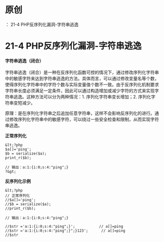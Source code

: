 # 原创
：  21-4 PHP反序列化漏洞-字符串逃逸

# 21-4 PHP反序列化漏洞-字符串逃逸

#### 字符串逃逸（闭合）

字符串逃逸（闭合）是一种在反序列化函数可控的情况下，通过修改序列化字符串中的敏感字符来达到字符串逃逸的方法。具体而言，可以通过修改变量名等个数，使得序列化字符串中的字符个数与实际变量值个数不一致。由于反序列化机制要求字符串长度必须满足一定条件，因此可以通过构造增加或减少字符的方式来实现字符串逃逸。这种方法可以分为两种情况：1. 序列化字符串变长增加；2. 序列化字符串变短减少。

原理：是在序列化字符串之后追加任意字符串，这样不会影响反序列化的进行。通过修改序列化字符串中的敏感字符，可以绕过一些安全检查和限制，从而实现字符串逃逸。

**正常序列化**

```
&lt;?php
$a[]='ping';
$b = serialize($a);
print_r($b);

// 输出：a:1:{i:0;s:4:"ping";}
?&gt;
```

**反序列化示例**

```
&lt;?php
// 正常序列化
//$a[]='ping';
//$b = serialize($a);
//print_r($b);

// 输出：a:1:{i:0;s:4:"ping";}

//$str ='a:1:{i:0;s:4:"ping";}';           // a[]=ping
//$str ='a:1:{i:0;s:4:"ping";}";}123';      // a[]=ping
//$str
```

